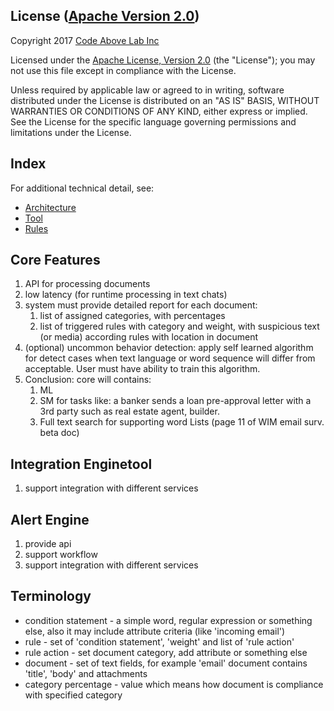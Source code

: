 License ([Apache Version 2.0](http://www.apache.org/licenses/LICENSE-2.0))
-------
Copyright 2017 [Code Above Lab Inc](https://www.codeabovelab.com)

Licensed under the [Apache License, Version 2.0](http://www.apache.org/licenses/LICENSE-2.0) (the "License");
you may not use this file except in compliance with the License.

Unless required by applicable law or agreed to in writing, software
distributed under the License is distributed on an "AS IS" BASIS,
WITHOUT WARRANTIES OR CONDITIONS OF ANY KIND, either express or implied.
See the License for the specific language governing permissions and
limitations under the License.

## Index ##

For additional technical detail, see:

* [Architecture](/doc/architecture.md)
* [Tool](/doc/tool.md)
* [Rules](/doc/rules.md)

## Core Features

1. API for processing documents
2. low latency (for runtime processing in text chats)
3. system must provide detailed report for each document:
    1. list of assigned categories, with percentages
    2. list of triggered rules with category and weight, with suspicious text (or media) according rules with location in document
4. (optional) uncommon behavior detection: apply self learned algorithm for detect cases when text language or word sequence will differ from acceptable. User must have ability to train this algorithm.
5. Conclusion: core will contains:
    1. ML
    2. SM for tasks like: a banker sends a loan pre-approval letter with a 3rd party such as real estate agent, builder.
    3. Full text search for supporting word Lists (page 11 of WIM email surv. beta doc)

## Integration Enginetool
1. support integration with different services

## Alert Engine
1. provide api 
2. support workflow
3. support integration with different services

## Terminology

* condition statement - a simple word, regular expression or something else, also it may include attribute criteria (like 'incoming email') 
* rule - set of 'condition statement', 'weight' and list of 'rule action'
* rule action - set document category, add attribute or something else
* document - set of text fields, for example 'email' document contains 'title', 'body' and attachments
* category percentage - value which means how document is compliance with specified category

